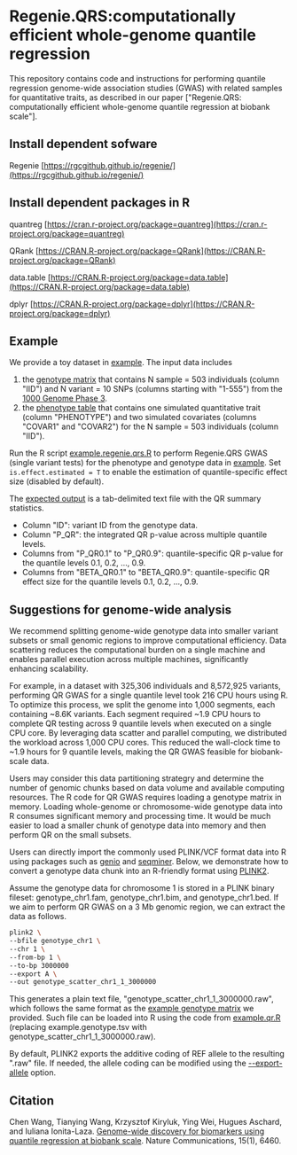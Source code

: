 # Regenie.QRS:computationally efficient whole-genome quantile regression 
This repository contains code and instructions for performing quantile regression genome-wide association studies (GWAS) with related samples for quantitative traits, as described in our paper ["Regenie.QRS: computationally efficient whole-genome quantile regression at biobank scale"].

## Install dependent sofware

Regenie [https://rgcgithub.github.io/regenie/](https://rgcgithub.github.io/regenie/)

## Install dependent packages in R

quantreg [https://cran.r-project.org/package=quantreg](https://cran.r-project.org/package=quantreg)

QRank [https://CRAN.R-project.org/package=QRank](https://CRAN.R-project.org/package=QRank)

data.table [https://CRAN.R-project.org/package=data.table](https://CRAN.R-project.org/package=data.table)

dplyr [https://CRAN.R-project.org/package=dplyr](https://CRAN.R-project.org/package=dplyr)


## Example

We provide a toy dataset in [example](/example). 
The input data includes 
1) the [genotype matrix](example/example.genotype.tsv) that contains N sample = 503 individuals (column "IID") 
and N variant = 10 SNPs (columns starting with "1-555") from the [1000 Genome Phase 3](https://www.internationalgenome.org/category/phase-3/).
2) the [phenotype table](example/example.phenotype.tsv) that contains one simulated quantitative trait (column "PHENOTYPE") and two simulated covariates (columns "COVAR1" and "COVAR2") for the N sample = 503 individuals (column "IID").

Run the R script [example.regenie.qrs.R](example.regenie.qrs.R) to perform Regenie.QRS GWAS (single variant tests) for the phenotype and genotype data in [example](/example). Set ```is.effect.estimated = T``` to enable the estimation of quantile-specific effect size (disabled by default).

The [expected output](example/example.sumstat.tsv) is a tab-delimited text file with the QR summary statistics. 
- Column "ID": variant ID from the genotype data.
- Column "P_QR": the integrated QR p-value across multiple quantile levels.
- Columns from "P_QR0.1" to "P_QR0.9": quantile-specific QR p-value for the quantile levels 0.1, 0.2, ..., 0.9.
- Columns from "BETA_QR0.1" to "BETA_QR0.9": quantile-specific QR effect size for the quantile levels 0.1, 0.2, ..., 0.9.



## Suggestions for genome-wide analysis

We recommend splitting genome-wide genotype data into smaller variant subsets or small genomic regions to improve computational efficiency. Data scattering reduces the computational burden on a single machine and enables parallel execution across multiple machines, significantly enhancing scalability. 

For example, in a dataset with 325,306 individuals and 8,572,925 variants, performing QR GWAS for a single quantile level took 216 CPU hours using R. To optimize this process, we split the genome into 1,000 segments, each containing ~8.6K variants. Each segment required ~1.9 CPU hours to complete QR testing across 9 quantile levels when executed on a single CPU core. By leveraging data scatter and parallel computing, we distributed the workload across 1,000 CPU cores. This reduced the wall-clock time to ~1.9 hours for 9 quantile levels, making the QR GWAS feasible for biobank-scale data.


Users may consider this data partitioning strategry and determine the number of genomic chunks based on data volume and available computing resources. The R code for QR GWAS requires loading a genotype matrix in memory. Loading whole-genome or chromosome-wide genotype data into R consumes significant memory and processing time. It would be much easier to load a smaller chunk of genotype data into memory and then perform QR on the small subsets. 

Users can directly import the commonly used PLINK/VCF format data into R using packages such as [genio](https://github.com/OchoaLab/genio) and [seqminer](https://github.com/zhanxw/seqminer). Below, we demonstrate how to convert a genotype data chunk into an R-friendly format using [PLINK2](https://www.cog-genomics.org/plink/2.0/).


Assume the genotype data for chromosome 1 is stored in a PLINK binary fileset: genotype_chr1.fam, genotype_chr1.bim, and genotype_chr1.bed. If we aim to perform QR GWAS on a 3 Mb genomic region, we can extract the data as follows.

```bash
plink2 \
--bfile genotype_chr1 \
--chr 1 \
--from-bp 1 \
--to-bp 3000000
--export A \
--out genotype_scatter_chr1_1_3000000
```

This generates a plain text file, "genotype_scatter_chr1_1_3000000.raw", which follows the same format as the [example genotype matrix](example/example.genotype.tsv) we provided. Such file can be loaded into R using the code from [example.qr.R](example.qr.R) (replacing example.genotype.tsv with genotype_scatter_chr1_1_3000000.raw). 

By default, PLINK2 exports the additive coding of REF allele to the resulting ".raw" file. If needed, the allele coding can be modified using the [--export-allele](https://www.cog-genomics.org/plink/2.0/data#export) option.



## Citation

Chen Wang, Tianying Wang, Krzysztof Kiryluk, Ying Wei, Hugues Aschard, and Iuliana Ionita-Laza. [Genome-wide discovery for biomarkers using quantile regression at biobank scale](https://www.nature.com/articles/s41467-024-50726-x). Nature Communications, 15(1), 6460.
